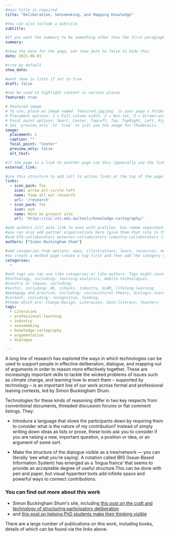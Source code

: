 ```yaml
---
#main title is required
title: "Deliberation, Sensemaking, and Mapping Knowledge"

#You can also include a subtitle
subtitle:

#If you want the summary to be something other than the first paragraph, put one in here. 
summary:

#show the date for the page, set show_date to false to hide this
date: 2021-08-03

#true by default
show_date:

#wont show in lists if set to true
draft: false

#can be used to highlight content in various places
featured: true

# Featured image
# To use, place an image named `featured.jpg/png` in your page's folder.
# Placement options: 1 = Full column width, 2 = Out-set, 3 = Screen-width
# Focal point options: Smart, Center, TopLeft, Top, TopRight, Left, Right, BottomLeft, Bottom, BottomRight
# Set `preview_only` to `true` to just use the image for thumbnails.
image:
  placement: 1
  caption: ""
  focal_point: "Center"
  preview_only: false
  alt_text: 

#if the page is a link to another page use this (generally use the links below instead)
external_link: 

#use this structure to add call to action links at the top of the page. No more than 2 or it looks poor
links:
  - icon_pack: fas
    icon: arrow-alt-circle-left
    name: View all our research
    url: '/research'
  - icon_pack: fas
    icon: eye
    name: More on project site
    url: 'https://cic.uts.edu.au/tools/knowledge-cartography/'

#add authors itll auto link to ones with profiles. Use comma separated in squares like this
#you can also add partner organisations here (give them that role in the author page)
#and UTS-collaborators external-collaborators industry-collaborators (same thing)
authors: ["Simon Buckingham Shum"]

#add categories from options: news, illustrations, learn, resources, methods
#to create a method page create a tag first and then add the category method to the tag
categories: 
  - 

#add tags you can use like categories or like authors. Tags might cover
#technology, including: learning-analytics, mobile-technologies, 
#country or region, including: 
#sector, including: HE, schools, industry, GLAM, lifelong-learning 
#pedagogy and practice, including: sociocultural-theory, dialogic-learning, CSCL, active-learning, reflection
#content, including: recognition, funding, 
#theme which are: Change-Design, Literacies, Data-literacy, Teachers
tags: 
  - Literacies
  - professional-learning
  - industry
  - sensemaking
  - knowledge-cartography
  - argumentation
  - dialogue

---
```


A long line of research has explored the ways in which technologies can be used to support people in effective deliberation, dialogue, and mapping out of arguments in order to reason more effectively together. These are increasingly important skills to tackle the wicked problems of issues such as climate change, and learning how to enact them – supported by technology – is an important line of our work across formal and professional leaning contexts, led by Simon Buckingham Shum. 

Technologies for these kinds of reasoning differ in two key respects from conventional documents, threaded discussion forums or flat comment listings. They:

* Introduce a language that slows the participants down by requiring them to consider what is the nature of my contribution? Instead of simply writing down ideas as lists or prose, these tools ask you to consider if you are raising a new, important question, a position or idea, or an argument of some sort.

* Make the structure of the dialogue visible as a tree/network — you can literally ‘see what you’re saying’. A notation called IBIS (Issue-Based Information System) has emerged as a ‘lingua franca’ that seems to provide an acceptable degree of useful structure.This can be done with pen and paper, but visual hypertext tools add infinite space and powerful ways to connect contributions.

### You can find out more about this work

* Simon Buckingham Shum's site, including [this post on the craft and technology of structuring participatory deliberation](https://simon.buckinghamshum.net/2020/08/the-craft-and-tech-of-structuring-participatory-deliberation/)
* and [this post on helping PhD students make their thinking visible](https://simon.buckinghamshum.net/2020/11/2-tools-to-help-phd-students-make-their-thinking-visible/)  

There are a large number of publications on this work, including books, details of which can be found via the links above. 
